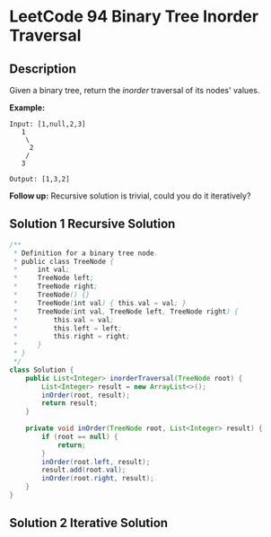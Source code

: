 # LeetCode 94 Binary Tree Inorder Traversal

## Description

Given a binary tree, return the *inorder* traversal of its nodes' values.

**Example:**

```
Input: [1,null,2,3]
   1
    \
     2
    /
   3

Output: [1,3,2]
```

**Follow up:** Recursive solution is trivial, could you do it iteratively?

## Solution 1 Recursive Solution

```java
/**
 * Definition for a binary tree node.
 * public class TreeNode {
 *     int val;
 *     TreeNode left;
 *     TreeNode right;
 *     TreeNode() {}
 *     TreeNode(int val) { this.val = val; }
 *     TreeNode(int val, TreeNode left, TreeNode right) {
 *         this.val = val;
 *         this.left = left;
 *         this.right = right;
 *     }
 * }
 */
class Solution {
    public List<Integer> inorderTraversal(TreeNode root) {
        List<Integer> result = new ArrayList<>();
        inOrder(root, result);
        return result;
    }
    
    private void inOrder(TreeNode root, List<Integer> result) {
        if (root == null) {
            return;
        }
        inOrder(root.left, result);
        result.add(root.val);
        inOrder(root.right, result);
    }
}
```

## Solution 2 Iterative Solution

```

```

